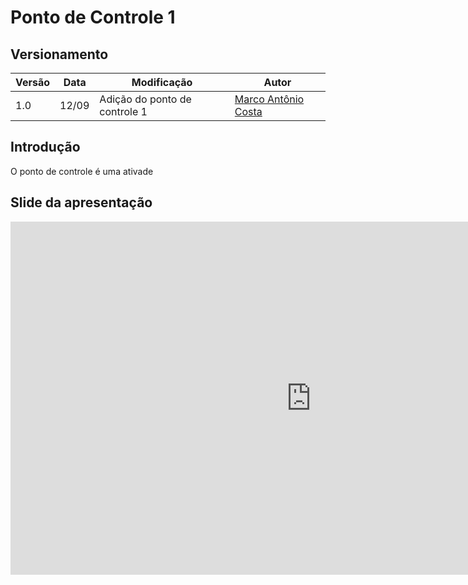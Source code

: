 # Ponto de Controle 1 
## Versionamento
| Versão | Data | Modificação | Autor |
| --- | --- | --- | --- | 
| 1.0 | 12/09 | Adição do ponto de controle 1 | [Marco Antônio Costa](https://github.com/markinlimac) |

## Introdução 
O ponto de controle é uma ativade

## Slide da apresentação
<iframe src="https://onedrive.live.com/embed?cid=BF57438226358932&amp;resid=BF57438226358932%21909&amp;authkey=AEfn860SEf3-Icw&amp;em=2&amp;wdAr=1.7777777777777777" width="962px" height="565px" frameborder="0">Este é um apresentação do <a target="_blank" href="https://office.com">Microsoft Office</a> incorporado, da plataforma <a target="_blank" href="https://office.com/webapps">Office</a>.</iframe>